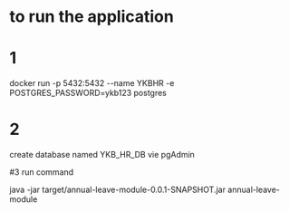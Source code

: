 # to run the application

# 1
docker run -p 5432:5432 --name YKBHR -e POSTGRES_PASSWORD=ykb123  postgres

# 2
create database named YKB_HR_DB vie pgAdmin

#3
run command

java -jar target/annual-leave-module-0.0.1-SNAPSHOT.jar annual-leave-module
